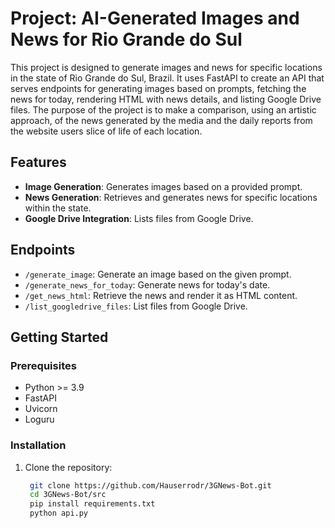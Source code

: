 # Project: AI-Generated Images and News for Rio Grande do Sul

This project is designed to generate images and news for specific locations in the state of Rio Grande do Sul, Brazil. It uses FastAPI to create an API that serves endpoints for generating images based on prompts, fetching the news for today, rendering HTML with news details, and listing Google Drive files.
The purpose of the project is to make a comparison, using an artistic approach, of the news generated by the media and the daily reports from the website users slice of life of each location.

## Features
- **Image Generation**: Generates images based on a provided prompt.
- **News Generation**: Retrieves and generates news for specific locations within the state.
- **Google Drive Integration**: Lists files from Google Drive.

## Endpoints
- `/generate_image`: Generate an image based on the given prompt.
- `/generate_news_for_today`: Generate news for today's date.
- `/get_news_html`: Retrieve the news and render it as HTML content.
- `/list_googledrive_files`: List files from Google Drive.

## Getting Started

### Prerequisites
- Python >= 3.9
- FastAPI
- Uvicorn
- Loguru

### Installation
1. Clone the repository:
   ```bash
    git clone https://github.com/Hauserrodr/3GNews-Bot.git
    cd 3GNews-Bot/src
    pip install requirements.txt
    python api.py
    ```
